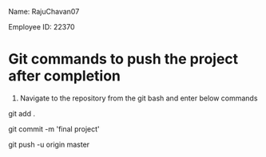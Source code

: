 Name:  RajuChavan07

Employee ID:  22370



Git commands to push the project after completion
=======================================
1. Navigate to the repository from the git bash and enter below commands

git add .

git commit -m 'final project'

git push -u origin master
